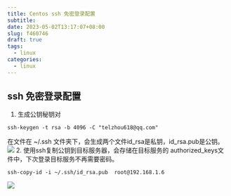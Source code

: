 ```yaml
---
title: Centos ssh 免密登录配置
subtitle:
date: 2023-05-02T13:17:07+08:00
slug: f460746
draft: true
tags:
  - linux
categories:
  - linux
---
```


## ssh 免密登录配置
1. 生成公钥秘钥对
```shell
ssh-keygen -t rsa -b 4096 -C "telzhou618@qq.com"
```
在文件在 ~/.ssh 文件夹下，会生成两个文件id_rsa是私钥，id_rsa.pub是公钥。
![](https://raw.gitmirror.com/telzhou618/images/main/img03/20240502131951.png)
2. 使用ssh复制公钥到目标服务器，会存储在目标服务的 authorized_keys文件中，下次登录目标服务不再需要密码。
```shell
ssh-copy-id -i ~/.ssh/id_rsa.pub  root@192.168.1.6
```
![](https://raw.gitmirror.com/telzhou618/images/main/img03/20240502132307.png)
